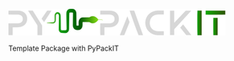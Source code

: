 <picture><source media="(prefers-color-scheme: dark)" srcset="docs/website_sphinx/source/_static/img/logo/logo_dark.svg"><source media="(prefers-color-scheme: light)" srcset="docs/website_sphinx/source/_static/img/logo/logo_light.svg"><img alt="YOUR-ALT-TEXT" src="docs/website_sphinx/source/_static/img/logo/logo_dark.svg"></picture>

Template Package with PyPackIT